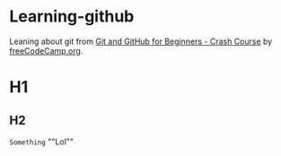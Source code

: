 # Learning-github
Leaning about git from [Git and GitHub for Beginners - Crash Course](https://www.youtube.com/watch?v=RGOj5yH7evk) by 
[freeCodeCamp.org](https://www.youtube.com/@freecodecamp).


# H1
## H2
`Something`
""Lol""
